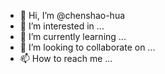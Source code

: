 - 👋 Hi, I’m @chenshao-hua
- 👀 I’m interested in ...
- 🌱 I’m currently learning ...
- 💞️ I’m looking to collaborate on ...
- 📫 How to reach me ...

<!---
chenshao-hua/chenshao-hua is a ✨ special ✨ repository because its `README.md` (this file) appears on your GitHub profile.
You can click the Preview link to take a look at your changes.
--->
